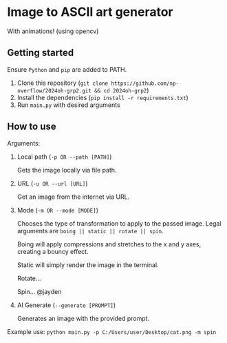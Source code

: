# Image to ASCII art generator
With animations! (using opencv)

## Getting started
Ensure `Python` and `pip` are added to PATH.

1. Clone this repository (`git clone https://github.com/np-overflow/2024oh-grp2.git && cd 2024oh-grp2`)
2. Install the dependencies (`pip install -r requirements.txt`)
3. Run `main.py` with desired arguments

## How to use
Arguments:

1. Local path (`-p OR --path [PATH]`)

    Gets the image locally via file path.

2. URL (`-u OR --url [URL]`)

    Get an image from the internet via URL.

3. Mode (`-m OR --mode [MODE]`)

    Chooses the type of transformation to apply to the passed image. Legal arguments are `boing || static || rotate || spin`. 

    Boing will apply compressions and stretches to the x and y axes, creating a bouncy effect. 

    Static will simply render the image in the terminal.

    Rotate...

    Spin... @jayden

4. AI Generate (`--generate [PROMPT]`)

    Generates an image with the provided prompt.

Example use:
    `python main.py -p C:/Users/user/Desktop/cat.png -m spin`
